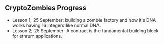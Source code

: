 
## CryptoZombies Progress
- Lesson 1; 25 September: building a zombie factory and how it's DNA works having 16 integers like normal DNA. 
- Lesson 2; 25 September: A contract is the fundamental building block for ethrum applications.
